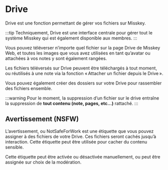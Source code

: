 # Drive

Drive est une fonction permettant de gérer vos fichiers sur Misskey.

:::tip
Techniquement, Drive est une interface centrale pour gérer tout le système Misskey qui est également disponible aux membres.
:::

Vous pouvez téléverser n’importe quel fichier sur la page Drive de Misskey Web, et toutes les images que vous avez utilisées en tant qu’avatar ou attachées à vos notes y sont également rangées.

Les fichiers téléversés sur Drive peuvent être téléchargés à tout moment, ou réutilisés à une note via la fonction « Attacher un fichier depuis le Drive ».

Vous pouvez également créer des dossiers sur votre Drive pour rassembler des fichiers ensemble.

:::warning
Pour le moment, la suppression d’un fichier sur le drive entraîne la suppression de **tout contenu (note, pages, etc…)** rattaché.
:::

## Avertissement (NSFW)

L’avertissement, ou NotSafeForWork est une étiquette que vous pouvez assigner à des fichiers de votre Drive.
Ces fichiers seront cachés jusqu’à interaction.
Cette étiquette peut être utilisée pour cacher du contenu sensible.

Cette étiquette peut être activée ou désactivée manuellement, ou peut être assignée sur choix de la modération.
